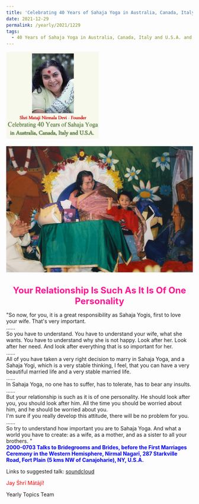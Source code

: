 ```yaml
---
title: 'Celebrating 40 Years of Sahaja Yoga in Australia, Canada, Italy and U.S.A. and its Culture, Post 44'
date: 2021-12-29
permalink: /yearly/2021/1229
tags:
  - 40 Years of Sahaja Yoga in Australia, Canada, Italy and U.S.A. and its Culture
---
```


<div style="text-align: left"><img src="/images/Celebrating40YearsSahajaYoga.png" width="250" /></div><br>

<div style="text-align: center"><img src="/images/image870.png" /></div>

<br>
<p style="color:DeepPink; text-align:center">
<font size="+2"><b>Your Relationship Is Such As It Is Of One Personality</b><br></font>
</p>

<p>
"So now, for you, it is a great responsibility as Sahaja Yogis, first to love your wife. That's very important.<br>
......<br>
So you have to understand. You have to understand your wife, what she wants. You have to understand why she is not happy. Look after her. Look after her need. And look after everything that is so important for her.<br>
......<br>
All of you have taken a very right decision to marry in Sahaja Yoga, and a Sahaja Yogi, which is a very stable thinking, I feel, that you can have a very beautiful married life and a very stable married life.<br>
......<br>
In Sahaja Yoga, no one has to suffer, has to tolerate, has to bear any insults.<br>
......<br>
But your relationship is such as it is of one personality. He should look after you, you should look after him. All the time you should be worried about him, and he should be worried about you.<br>
I'm sure if you really develop this attitude, there will be no problem for you.<br>
......<br>
So try to understand how important you are to Sahaja Yoga. And what a world you have to create: as a wife, as a mother, and as a sister to all your brothers. "<br>
<font color="blue"><b>2000-0703 Talks to Bridegrooms and Brides, before the First Marriages Ceremony in the Western Hemisphere, Nirmal Nagarī, 287 Starkville Road, Fort Plain (5 kms NW of Canajoharie), NY, U.S.A.</b></font><br>
</p>

Links to suggested talk: <a href="https://soundcloud.com/nirmala-vidya-portal/000703-marriages-canajoharie"> soundcloud</a><br>

<p style="color:red;">Jay Śhrī Mātājī!<br></p>

Yearly Topics Team